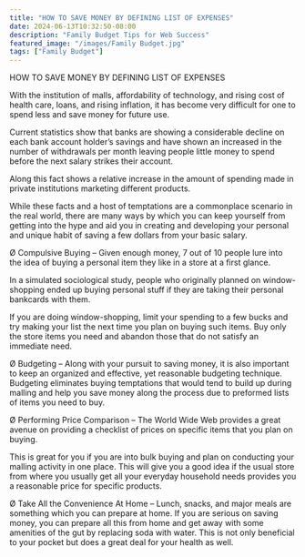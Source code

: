 ```yaml
---
title: "HOW TO SAVE MONEY BY DEFINING LIST OF EXPENSES"
date: 2024-06-13T10:32:50-08:00
description: "Family Budget Tips for Web Success"
featured_image: "/images/Family Budget.jpg"
tags: ["Family Budget"]
---
```


HOW TO SAVE MONEY BY DEFINING LIST OF EXPENSES 

With the institution of malls, affordability of technology, and rising cost of health care, loans, and rising inflation, it has become very difficult for one to spend less and save money for future use. 

Current statistics show that banks are showing a considerable decline on each bank account holder’s savings and have shown an increased in the number of withdrawals per month leaving people little money to spend before the next salary strikes their account. 

Along this fact shows a relative increase in the amount of spending made in private institutions marketing different products. 

While these facts and a host of temptations are a commonplace scenario in the real world, there are many ways by which you can keep yourself from getting into the hype and aid you in creating and developing your personal and unique habit of saving a few dollars from your basic salary. 

Ø	Compulsive Buying – Given enough money, 7 out of 10 people lure into the idea of buying a personal item they like in a store at a first glance. 

In a simulated sociological study, people who originally planned on window-shopping ended up buying personal stuff if they are taking their personal bankcards with them. 

If you are doing window-shopping, limit your spending to a few bucks and try making your list the next time you plan on buying such items. Buy only the store items you need and abandon those that do not satisfy an immediate need. 

Ø	Budgeting – Along with your pursuit to saving money, it is also important to keep an organized and effective, yet reasonable budgeting technique. Budgeting eliminates buying temptations that would tend to build up during malling and help you save money along the process due to preformed lists of items you need to buy. 

Ø	Performing Price Comparison – The World Wide Web provides a great avenue on providing a checklist of prices on specific items that you plan on buying. 

This is great for you if you are into bulk buying and plan on conducting your malling activity in one place. This will give you a good idea if the usual store from where you usually get all your everyday household needs provides you a reasonable price for specific products. 

Ø	Take All the Convenience At Home – Lunch, snacks, and major meals are something which you can prepare at home. If you are serious on saving money, you can prepare all this from home and get away with some amenities of the gut by replacing soda with water. This is not only beneficial to your pocket but does a great deal for your health as well. 


